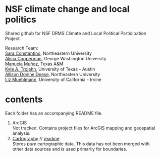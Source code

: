 # NSF climate change and local politics
Shared github for NSF DRMS Climate and Local Political Participation Project

Research Team:  
[Sara Constantino](https://cssh.northeastern.edu/faculty/sara-constantino/),  Northeastern University  
[Alicia Cooperman](https://www.aliciacooperman.com/), George Washington University  
[Manuela Muñoz](https://bush.tamu.edu/pols/degrees/phd/mmunoz/), Texas A&M  
[Kyle A. Trojahn](https://kyletrojahn.com/), University of Texas - Austin  
[Allison Donine Deese](https://cssh.northeastern.edu/student/allison-donine/), Northeastern University  
[Liz Muehlmann](https://liz-muehlmann.github.io/), University of California - Irvine

# contents
Each folder has an accompanying README file.

1. ArcGIS  
Not tracked. Contains project files for ArcGIS mapping and geospatial analysis.
2. [Cartography](/Cartography/) // [readme](/Cartography/CartographyReadme.md)  
Stores *pure* cartographic data. This data has not been merged with other data sources and is used primarily for boundaries.

